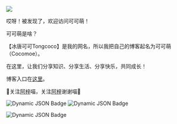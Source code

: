 

<div style={{textAlign: 'center'}}>

![](/img/link-index.png)

哎呀！被发现了，欢迎访问可可萌！

可可萌是啥？

【冰唐可可Tongcoco】是我的网名，所以我把自己的博客起名为可可萌（Cocomoe）。

在这里，让我们分享知识、分享生活、分享快乐，共同成长！

博客入口在[这里](/blog)​。​

:drooling_face:关注[阿梓](https://space.bilibili.com/7706705)喵，关注[阿梓](https://space.bilibili.com/7706705)谢谢喵:drooling_face:

![Dynamic JSON Badge](https://img.shields.io/badge/dynamic/json?url=https%3A%2F%2Fapi.bilibili.com%2Fx%2Frelation%2Fstat%3Fvmid%3D142202292%26jsonp%3Djsonp&query=%24.data.follower&logo=bilibili&label=following&color=%2300ccff)
![Dynamic JSON Badge](https://img.shields.io/badge/dynamic/json?url=https%3A%2F%2Fapi.bilibili.com%2Fx%2Frelation%2Fstat%3Fvmid%3D142202292%26jsonp%3Djsonp&query=%24.data.following&logo=bilibili&label=follower&color=%2300ccff)

![Dynamic JSON Badge](https://img.shields.io/badge/dynamic/json?url=https%3A%2F%2Fapi.bilibili.com%2Fx%2Frelation%2Fstat%3Fvmid%3D7706705%26jsonp%3Djsonp&query=%24.data.follower&logo=bilibili&logoColor=%2300ccff&label=%E9%98%BF%E6%A2%93%E4%BB%8E%E5%B0%8F%E5%B0%B1%E5%BE%88%E5%8F%AF%E7%88%B1)

</div>